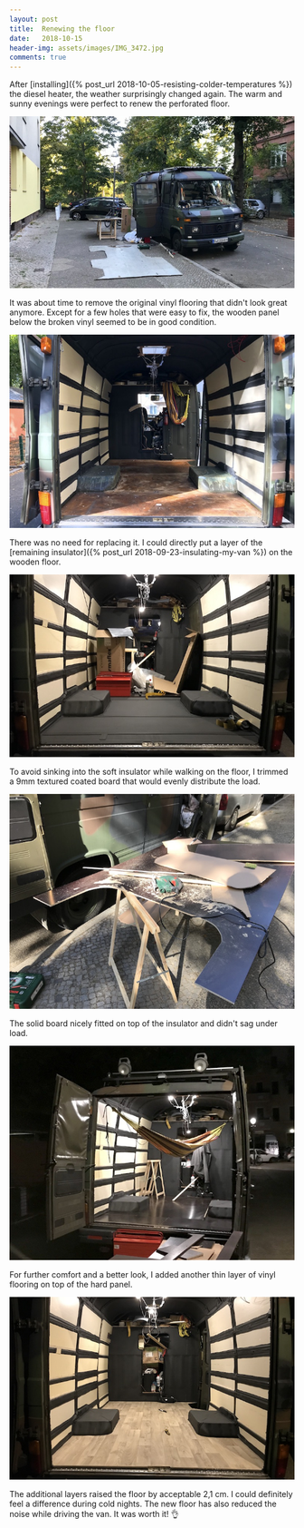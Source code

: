 ```yaml
---
layout: post
title:  Renewing the floor
date:   2018-10-15
header-img: assets/images/IMG_3472.jpg
comments: true
---
```


After [installing]({% post_url 2018-10-05-resisting-colder-temperatures %}) the diesel heater, the weather  surprisingly changed again. The warm and sunny evenings were perfect to renew the perforated floor.

![Removing the vinyl floor](/assets/images/IMG_3416.jpg)

It was about time to remove the original vinyl flooring that didn't look great anymore. Except for a few holes that were easy to fix, the wooden panel below the broken vinyl seemed to be in good condition.

![Original wooden floor panel in good condition](/assets/images/IMG_3415.jpg)

There was no need for replacing it. I could directly put a layer of the [remaining insulator]({% post_url 2018-09-23-insulating-my-van %}) on the wooden floor.

![Insulated floor](/assets/images/IMG_3430.jpg)

To avoid sinking into the soft insulator while walking on the floor, I trimmed a 9mm textured coated board that would evenly distribute the load.

![Trimmed floor panel](/assets/images/IMG_3431.jpg)

The solid board nicely fitted on top of the insulator and didn't sag under load.

![Top layer on top of the insulated floor](/assets/images/IMG_3442.jpg)

For further comfort and a better look, I added another thin layer of vinyl flooring on top of the hard panel.

![Vinyl flooring in my van](/assets/images/IMG_3472.jpg)

The additional layers raised the floor by acceptable 2,1 cm. I could definitely feel a difference during cold nights. The new floor has also reduced the noise while driving the van. It was worth it! :ok_hand:
